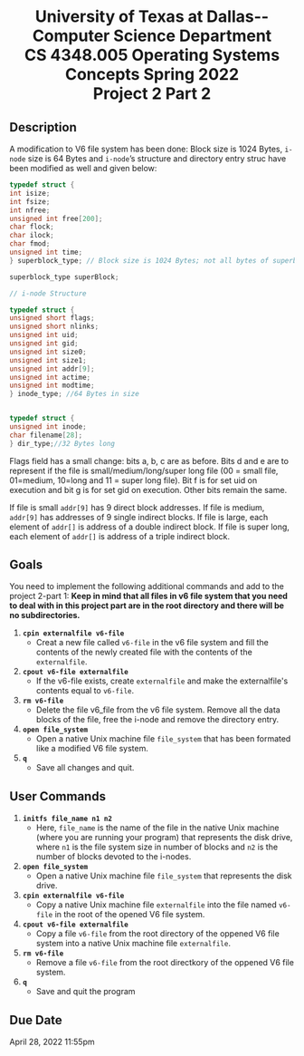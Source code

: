 <div align="center">
  <h1>
    University of Texas at Dallas--Computer Science Department<br>
    CS 4348.005 Operating Systems Concepts Spring 2022<br>
    Project 2 Part 2
  </h1>
</div>

## Description

A modification to V6 file system has been done: Block size is 1024 Bytes, `i-node` size is
64 Bytes and `i-node`’s structure and directory entry struc have been modified as well and given below:
```C
typedef struct {
int isize;
int fsize;
int nfree;
unsigned int free[200];
char flock;
char ilock;
char fmod;
unsigned int time;
} superblock_type; // Block size is 1024 Bytes; not all bytes of superblock are used.

superblock_type superBlock;

// i-node Structure

typedef struct {
unsigned short flags;
unsigned short nlinks;
unsigned int uid;
unsigned int gid;
unsigned int size0;
unsigned int size1;
unsigned int addr[9];
unsigned int actime;
unsigned int modtime;
} inode_type; //64 Bytes in size


typedef struct {
unsigned int inode;
char filename[28];
} dir_type;//32 Bytes long
```
Flags field has a small change: bits a, b, c are as before. Bits d and e are to represent if the file is small/medium/long/super long file (00 = small file, 01=medium, 10=long and 11 = super long file). Bit f is for set uid on execution and bit g is for set gid on execution. Other bits remain the same.

If file is small `addr[9]` has 9 direct block addresses. If file is medium, `addr[9]` has addresses of 9 single indirect blocks. If file is large, each element of `addr[]` is address of a double indirect block. If file is super long, each element of `addr[]` is address of a triple indirect block.

## Goals

You need to implement the following additional commands and add to the project 2-part 1:
**Keep in mind that all files in v6 file system that you need to deal with in this project part are in the root directory and there will be no subdirectories.**

1. **`cpin externalfile v6-file`**
   - Creat a new file called `v6-file` in the v6 file system and fill the contents of the newly created file with the contents of the `externalfile`.
2. **`cpout v6-file externalfile`**
   - If the v6-file exists, create `externalfile` and make the externalfile's contents equal to `v6-file`.
3. **`rm v6-file`**
   - Delete the file v6_file from the v6 file system. Remove all the data blocks of the file, free the i-node and remove the directory entry.
4. **`open file_system`**
   - Open a native Unix machine file `file_system` that has been formated like a modified V6 file system.
5. **`q`**
   - Save all changes and quit. 

## User Commands

1. **`initfs file_name n1 n2`**
   - Here, `file_name` is the name of the file in the native Unix machine (where you are running your program) that represents the disk drive, where `n1` is the file system size in number of blocks and `n2` is the number of blocks devoted to the i-nodes.
2. **`open file_system`**
   - Open a native Unix machine file `file_system` that represents the disk drive.
3. **`cpin externalfile v6-file`**
   - Copy a native Unix machine file `externalfile` into the file named `v6-file` in the root of the opened V6 file system.
4. **`cpout v6-file externalfile`**
   - Copy a file `v6-file` from the root directory of the oppened V6 file system into a native Unix machine file `externalfile`.
5. **`rm v6-file`**
   - Remove a file `v6-file` from the root directkory of the oppened V6 file system.
6. **`q`**
   - Save and quit the program


## Due Date
April 28, 2022 11:55pm

